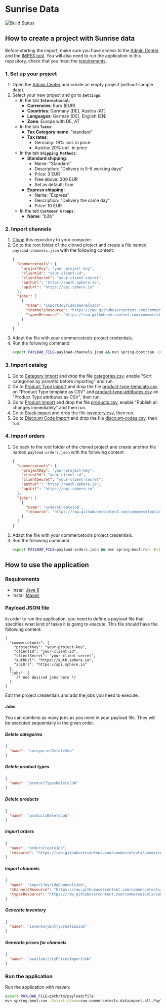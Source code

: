 # Sunrise Data

[![Build Status](https://travis-ci.org/commercetools/commercetools-sunrise-data.svg?branch=master)](https://travis-ci.org/commercetools/commercetools-sunrise-data)


## How to create a project with Sunrise data

Before starting the import, make sure you have access to the [Admin Center](https://admin.commercetools.com) and the [IMPEX tool](https://impex.commercetools.com/). You will also need to run the application in this repository, check that you meet the [requirements](#requirements).

### 1. Set up your project
1. Open the [Admin Center](https://admin.commercetools.com) and create an empty project (without sample data).
2. Select your new project and go to **`Settings`**:
    - In the tab **`International`**:
        - **Currencies**: Euro (EUR)
        - **Countries**: Germany (DE), Austria (AT)
        - **Languages**: German (DE), English (EN)
        - **Zone**: Europe with DE, AT
    - In the tab **`Taxes`**:
        - **Tax Category name**: "standard"
        - **Tax rates**:
            - Germany: 19% incl. in price
            - Austria: 20% incl. in price
    - In the tab **`Shipping Methods`**:
        - **Standard shipping**:
            - Name: "Standard"
            - Description: "Delivery in 5-6 working days"
            - Price: 3 EUR
            - Free above: 200 EUR
            - Set as default: true
        - **Express shipping**:
            - Name: "Express"
            - Description: "Delivery the same day"
            - Price: 10 EUR
    - In the tab **`Customer Groups`**:
        - **Name**: "b2b"
        
### 2. Import channels
1. [Clone](https://help.github.com/articles/cloning-a-repository/) this repository to your computer.
2. Go to the root folder of the cloned project and create a file named `payload-channels.json` with the following content:
    ```json
    {
      "commercetools": {
        "projectKey": "your-project-key",
        "clientId": "your-client-id",
        "clientSecret": "your-client-secret",
        "authUrl": "https://auth.sphere.io",
        "apiUrl": "https://api.sphere.io"
      },
      "jobs": [
        {
          "name": "importJoyrideChannelsJob",
          "channelsResource": "https://raw.githubusercontent.com/commercetools/commercetools-sunrise-data/master/data/channels/channels.json",
          "typesResource": "https://raw.githubusercontent.com/commercetools/commercetools-sunrise-data/master/data/channels/types.json"
        }
      ]
    }
    ```
3. Adapt the file with your commercetools project credentials.
4. Run the following command:
    ```bash
    export PAYLOAD_FILE=payload-channels.json && mvn spring-boot:run -Dstart-class=com.commercetools.dataimport.all.PayloadJobMain
    ```

### 3. Import catalog
1. Go to [Category import](https://impex.commercetools.com/commands/category-import) and drop the file [categories.csv](https://raw.githubusercontent.com/commercetools/commercetools-sunrise-data/master/data/categories/categories.csv), enable "Sort categories by parentId before importing" and run.
2. Go to [Product Type import](https://impex.commercetools.com/commands/product-type-import) and drop the file [product-type-template.csv](https://raw.githubusercontent.com/commercetools/commercetools-sunrise-data/master/data/producttypes/product-type-template.csv) on "Product Type template as CSV" and [product-type-attributes.csv](https://raw.githubusercontent.com/commercetools/commercetools-sunrise-data/master/data/producttypes/product-type-attributes.csv) on "Product Type attributes as CSV", then run. 
3. Go to [Product import](https://impex.commercetools.com/commands/product-import) and drop the file [products.csv](https://raw.githubusercontent.com/commercetools/commercetools-sunrise-data/master/data/products/products.csv), enable "Publish all changes immediately" and then run.
4. Go to [Stock import](https://impex.commercetools.com/commands/stock-import) and drop the file [inventory.csv](https://raw.githubusercontent.com/commercetools/commercetools-sunrise-data/master/data/inventory/inventory.csv), then run.
5. Go to [Discount Code Import](https://impex.commercetools.com/commands/discount-code-import) and drop the file [discount-codes.csv](https://raw.githubusercontent.com/commercetools/commercetools-sunrise-data/master/data/discountcodes/discount-codes.csv), then run.

### 4. Import orders

1. Go back to the root folder of the cloned project and create another file named `payload-orders.json` with the following content:
    ```json
    {
      "commercetools": {
        "projectKey": "your-project-key",
        "clientId": "your-client-id",
        "clientSecret": "your-client-secret",
        "authUrl": "https://auth.sphere.io",
        "apiUrl": "https://api.sphere.io"
      },
      "jobs": [
        {
          "name": "ordersCreateJob",
          "resource": "https://raw.githubusercontent.com/commercetools/commercetools-sunrise-data/master/data/orders/orders.csv"
        }
      ]
    }
    ```
2. Adapt the file with your commercetools project credentials.
3. Run the following command:
    ```bash
    export PAYLOAD_FILE=payload-orders.json && mvn spring-boot:run -Dstart-class=com.commercetools.dataimport.all.PayloadJobMain
    ```
    
## How to use the application

### Requirements

- Install [Java 8](http://www.oracle.com/technetwork/java/javase/downloads/jdk8-downloads-2133151.html)
- Install [Maven](https://maven.apache.org/)

### Payload JSON file

In order to run the application, you need to define a payload file that specifies what kind of tasks it is going to execute. This file should have the following content:

```
{
  "commercetools": {
    "projectKey": "your-project-key",
    "clientId": "your-client-id",
    "clientSecret": "your-client-secret",
    "authUrl": "https://auth.sphere.io",
    "apiUrl": "https://api.sphere.io"
  },
  "jobs": [
     /* Add desired jobs here */
  ]
}
```
Edit the project credentials and add the jobs you need to execute.

#### Jobs

You can combine as many jobs as you need in your payload file. They will be executed sequentially in the given order.

##### Delete categories
```json
{
  "name": "categoriesDeleteJob"
}
```

##### Delete product types
```json
{
  "name": "productTypesDeleteJob"
}
```

##### Delete products
```json
{
  "name": "productsDeleteJob"
}
```

##### Import orders
```json
{
  "name": "ordersCreateJob",
  "resource": "https://raw.githubusercontent.com/commercetools/commercetools-sunrise-data/master/data/orders/orders.json"
}
```

##### Import channels
```json
{
  "name": "importJoyrideChannelsJob",
  "channelsResource": "https://raw.githubusercontent.com/commercetools/commercetools-sunrise-data/master/data/channels/channels.json",
  "typesResource": "https://raw.githubusercontent.com/commercetools/commercetools-sunrise-data/master/data/channels/types.json"
}
```

##### Generate inventory
```json
{
  "name": "inventoryEntryCreationJob"
}
```

##### Generate prices for channels
```json
{
  "name": "availabilityPricesImportJob"
}
```

### Run the application
Run the application with maven:
```bash
export PAYLOAD_FILE=path/to/payload/file
mvn spring-boot:run -Dstart-class=com.commercetools.dataimport.all.PayloadJobMain
``` 
